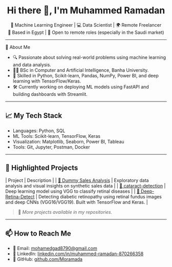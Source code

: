 <h1 align="center">Hi there 👋, I'm Muhammed Ramadan</h1>

<p align="center">
  🚀 Machine Learning Engineer | 💻 Data Scientist | 🌍 Remote Freelancer<br>
  📍 Based in Egypt | 📡 Open to remote roles (especially in the Saudi market)
</p>

---

 🧠 About Me

- 🔍 Passionate about solving real-world problems using machine learning and data analysis.
- 👨‍🎓 BSc in Computer and Artificial Intelligence, Banha University.
- 🧰 Skilled in Python, Scikit-learn, Pandas, NumPy, Power BI, and deep learning with TensorFlow/Keras.
- 🛠️ Currently working on deploying ML models using FastAPI and building dashboards with Streamlit.

---

## 📈 My Tech Stack

- Languages: Python, SQL  
- ML Tools: Scikit-learn, TensorFlow, Keras  
- Visualization: Matplotlib, Seaborn, Power BI, Tableau   
- Tools: Git, Jupyter, Postman, Docker

---

## 📁 Highlighted Projects

| Project | Description |
| [🎯 Dummy Sales Analysis](https://github.com/YourUsername/dummy-sales-analysis) | Exploratory data analysis and visual insights on synthetic sales data |
| [🧠 cataract-detection](https://github.com/Moramada/cataract-detection) | Deep learning model using VGG to classify retinal diseases |
| [🔬 Deep-Retina-Detect](https://github.com/Moramada/Deep-Retina-Detect) | Detecting diabetic retinopathy using retinal fundus images and deep CNNs (VGG16/VGG19).
Built with TensorFlow and Keras. |

> 📌 *More projects available in my repositories.*

---

## 📫 How to Reach Me

- 📧 Email: mohamedgad8790@gmail.com  
- 🔗 LinkedIn: [linkedin.com/in/muhammed-ramadan-870266358](https://linkedin.com/in/muhammed-ramadan-870266358)  
- 💼 GitHub: [github.com/Moramada](https://github.com/Moramada)




